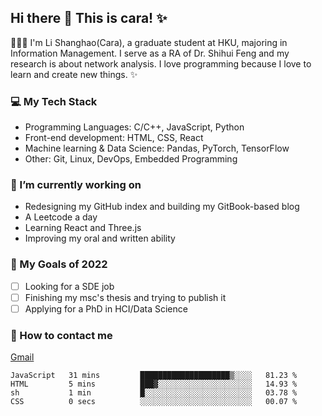 ## Hi there 👋 This is cara! ✨

👩🏻‍💻 I'm Li Shanghao(Cara), a graduate student at HKU, majoring in Information Management. I serve as a RA of Dr. Shihui Feng and my research is about network analysis. I love programming because I love to learn and create new things. ✨


### 💻 My Tech Stack

- Programming Languages: C/C++, JavaScript, Python
- Front-end development: HTML, CSS, React
- Machine learning & Data Science: Pandas, PyTorch, TensorFlow
- Other: Git, Linux, DevOps, Embedded Programming

### 🌱 I’m currently working on

- Redesigning  my GitHub index and building my GitBook-based blog
- A Leetcode a day 
- Learning React and Three.js 
- Improving my oral and written ability

### 🎯 My Goals of 2022

- [ ] Looking for a SDE job 
- [ ] Finishing my msc's thesis and trying to publish it
- [ ] Applying for a PhD in HCI/Data Science 

### 📮 How to contact me

[Gmail](lshcara@gmail.com)

<!--START_SECTION:waka-->

```text
JavaScript   31 mins         ████████████████████▒░░░░   81.23 %
HTML         5 mins          ███▓░░░░░░░░░░░░░░░░░░░░░   14.93 %
sh           1 min           █░░░░░░░░░░░░░░░░░░░░░░░░   03.78 %
CSS          0 secs          ░░░░░░░░░░░░░░░░░░░░░░░░░   00.07 %
```

<!--END_SECTION:waka-->
